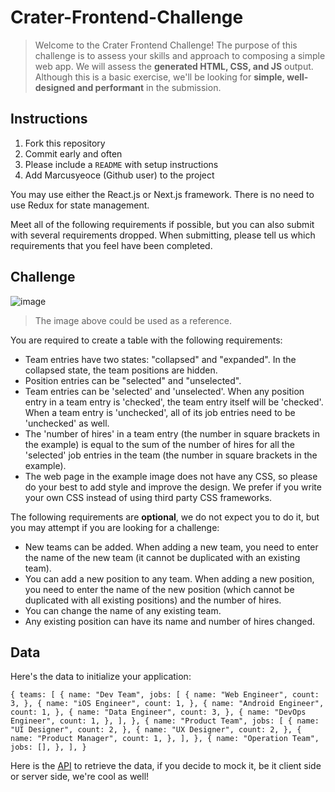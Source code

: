# Crater-Frontend-Challenge
> Welcome to the Crater Frontend Challenge! The purpose of this challenge is to assess your skills and approach to composing a simple web app. We will assess the **generated HTML, CSS, and JS** output. Although this is a basic exercise, we'll be looking for **simple, well-designed and performant** in the submission.

## Instructions
1. Fork this repository
2. Commit early and often
3. Please include a `README` with setup instructions
4. Add Marcusyeoce (Github user) to the project

You may use either the React.js or Next.js framework. There is no need to use Redux for state management.

Meet all of the following requirements if possible, but you can also submit with several
requirements dropped. When submitting, please tell us which requirements that you feel have
been completed.

## Challenge
![image](https://user-images.githubusercontent.com/51117475/140429739-1024ab96-4b5c-460b-80f1-fdbe176dbdf5.png)

>The image above could be used as a reference. 

You are required to create a table with the following requirements:
- Team entries have two states: "collapsed" and "expanded". In the collapsed state, the team
positions are hidden.
- Position entries can be "selected" and "unselected".
- Team entries can be 'selected' and 'unselected'. When any position entry in a team entry is
'checked', the team entry itself will be 'checked'. When a team entry is 'unchecked', all of its
job entries need to be 'unchecked' as well.
- The 'number of hires' in a team entry (the number in square brackets in the example) is
equal to the sum of the number of hires for all the 'selected' job entries in the team (the
number in square brackets in the example).
- The web page in the example image does not have any CSS, so please do your best to add
style and improve the design. We prefer if you write your own CSS instead of using third party CSS frameworks.

The following requirements are **optional**, we do not expect you to do it, but you may attempt if you are looking for a challenge:
- New teams can be added. When adding a new team, you need to enter the name of the new
team (it cannot be duplicated with an existing team).
- You can add a new position to any team. When adding a new position, you need to enter the
name of the new position (which cannot be duplicated with all existing positions) and the
number of hires.
- You can change the name of any existing team.
- Any existing position can have its name and number of hires changed.

## Data
Here's the data to initialize your application:

`{
  teams: [
    {
      name: "Dev Team",
      jobs: [
        {
          name: "Web Engineer",
          count: 3,
        },
        {
          name: "iOS Engineer",
          count: 1,
        },
        {
          name: "Android Engineer",
          count: 1,
        },
        {
          name: "Data Engineer",
          count: 3,
        },
        {
          name: "DevOps Engineer",
          count: 1,
        },
      ],
    },
    {
      name: "Product Team",
      jobs: [
        {
          name: "UI Designer",
          count: 2,
        },
        {
          name: "UX Designer",
          count: 2,
        },
        {
          name: "Product Manager",
          count: 1,
        },
      ],
    },
    {
      name: "Operation Team",
      jobs: [],
    },
  ],
}`

Here is the [API](https://run.mocky.io/v3/d221c7f4-9b18-418c-a741-1932f94fc82c) to retrieve the data, if you decide to mock it, be it client side or server side, we're cool as well!
